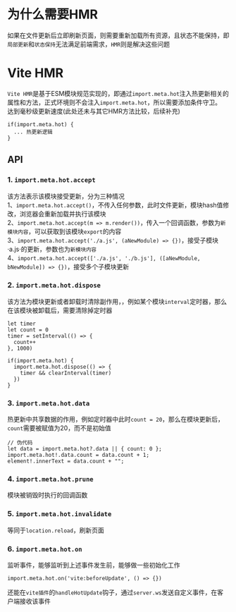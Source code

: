 # 为什么需要HMR
如果在文件更新后立即刷新页面，则需要重新加载所有资源，且状态不能保持，即`局部更新`和`状态保持`无法满足前端需求，`HMR`则是解决这些问题

# Vite HMR
`Vite HMR`是基于ESM模块规范实现的，即通过`import.meta.hot`注入热更新相关的属性和方法，正式环境则不会注入`import.meta.hot`，所以需要添加条件守卫。      
达到毫秒级更新速度(此处还未与其它HMR方法比较，后续补充)
```
if(import.meta.hot) {
  ... 热更新逻辑
}
```

##  API
### 1. `import.meta.hot.accept`
该方法表示该模块接受更新，分为三种情况   
1、`import.meta.hot.accept()`，不传入任何参数，此时文件更新，模块hash值修改，浏览器会重新加载并执行该模块   
2、`import.meta.hot.accept(m => m.render())`，传入一个回调函数，参数为`新模块内容`，可以获取到该模块`export`的内容   
3、`import.meta.hot.accept('./a.js', (aNewModule) => {})`，接受子模块·a.js·的更新，参数也为`新模块内容`  
4、`import.meta.hot.accept(['./a.js', './b.js'], ([aNewModule, bNewModule]) => {})`，接受多个子模块更新


### 2. `import.meta.hot.dispose`
该方法为模块更新或者卸载时清除副作用，，例如某个模块`interval`定时器，那么在该模块被卸载后，需要清除掉定时器
```
let timer
let count = 0
timer = setInterval(() => {
  count++
}, 1000)

if(import.meta.hot) {
  import.meta.hot.dispose(() => {
    timer && clearInterval(timer)
  })
}
```

### 3. `import.meta.hot.data`
热更新中共享数据的作用，例如定时器中此时`count = 20`，那么在模块更新后，`count`需要被赋值为20，而不是初始值
```
// 伪代码
let data = import.meta.hot?.data || { count: 0 };
import.meta.hot!.data.count = data.count + 1;
element!.innerText = data.count + "";
```

### 4. `import.meta.hot.prune`
模块被销毁时执行的回调函数

### 5. `import.meta.hot.invalidate`
等同于`location.reload`，刷新页面

### 6. `import.meta.hot.on`
监听事件，能够监听到上述事件发生前，能够做一些初始化工作
```
import.meta.hot.on('vite:beforeUpdate', () => {}) 
```
还能在`vite插件`的`handleHotUpdate`钩子，通过`server.ws`发送自定义事件，在客户端接收该事件

